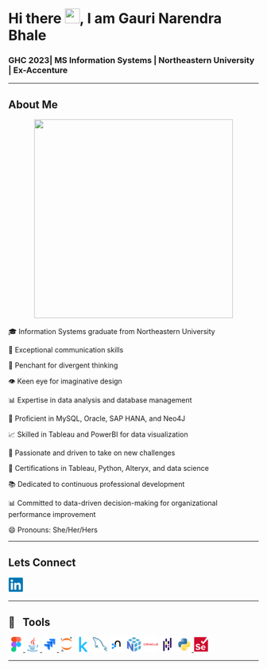 ### <h1> Hi there <img src="https://raw.githubusercontent.com/MartinHeinz/MartinHeinz/master/wave.gif" width ="30" height ="30" />, I am Gauri Narendra Bhale </h1>

<h3> GHC 2023| MS Information Systems | Northeastern University | Ex-Accenture </h3>

---
<h2> About Me  </h2>

<p align="center">
<img src="https://tenor.com/view/digital-skola-bertalenta-digital-data-enthusiast-data-science-data-engineer-gif-21582984.gif" width ="400" height ="400" />
</p>

🎓 Information Systems graduate from Northeastern University


💬 Exceptional communication skills

🤔 Penchant for divergent thinking

👁️ Keen eye for imaginative design

📊 Expertise in data analysis and database management

💼 Proficient in MySQL, Oracle, SAP HANA, and Neo4J

📈 Skilled in Tableau and PowerBI for data visualization

🌟 Passionate and driven to take on new challenges

📜 Certifications in Tableau, Python, Alteryx, and data science

📚 Dedicated to continuous professional development

📊 Committed to data-driven decision-making for organizational performance improvement

😄 Pronouns: She/Her/Hers


---

<h2> Lets Connect  </h2>


<a href="https://www.linkedin.com/in/gauribhale/">
<img src="https://github.com/devicons/devicon/blob/master/icons/linkedin/linkedin-original.svg" width ="30" height ="30" />
</a>


---


<h2> 🚀 &nbsp; Tools</h2>

<a href="https://www.figma.com/"><img src="https://github.com/devicons/devicon/blob/master/icons/figma/figma-original.svg" width ="30" height ="30" /> </a> 
<a href="https://www.java.com/en/"><img src="https://github.com/devicons/devicon/blob/master/icons/java/java-original.svg" width ="30" height ="30" /> </a> 
<a href="https://www.atlassian.com/software/jira"><img src="https://github.com/devicons/devicon/blob/master/icons/jira/jira-original.svg"  width ="30" height ="30" /> </a> 
<a href="https://jupyter.org/"><img src="https://github.com/devicons/devicon/blob/master/icons/jupyter/jupyter-original.svg" width ="30" height ="30"/></a>
<a href="https://www.kaggle.com/"><img src="https://github.com/devicons/devicon/blob/master/icons/kaggle/kaggle-original.svg" width ="30" height ="30" /></a>
<a href="https://www.mysql.com/"><img src="https://github.com/devicons/devicon/blob/master/icons/mysql/mysql-original.svg" width ="30" height ="30" /></a>
<a href="https://neo4j.com/"><img src="https://github.com/devicons/devicon/blob/master/icons/neo4j/neo4j-original.svg" width ="30" height ="30" /></a>
<a href="https://numpy.org/"><img src="https://github.com/devicons/devicon/blob/master/icons/numpy/numpy-original.svg" width ="30" height ="30" /></a>
<a href="https://www.oracle.com/"><img src="https://github.com/devicons/devicon/blob/master/icons/oracle/oracle-original.svg" width ="30" height ="30" /></a>
<a href="https://pandas.pydata.org/"><img src="https://github.com/devicons/devicon/blob/master/icons/pandas/pandas-original.svg" width ="30" height ="30" /></a>
<a href="https://www.python.org/"><img src="https://github.com/devicons/devicon/blob/master/icons/python/python-original.svg" width ="30" height ="30" /> </a>
<a href="https://www.selenium.dev/"><img src="https://github.com/devicons/devicon/blob/master/icons/selenium/selenium-original.svg" width ="30" height ="30" /></a>  

---








<!--
**gauribhale12/gauribhale12** is a ✨ _special_ ✨ repository because its `README.md` (this file) appears on your GitHub profile.

Here are some ideas to get you started:

- 🔭 I’m currently working on ...
- 🌱 I’m currently learning ...
- 👯 I’m looking to collaborate on ...
- 🤔 I’m looking for help with ...
- 💬 Ask me about ...
- 📫 How to reach me: ...
- 😄 Pronouns: ...
- ⚡ Fun fact: ...
-->
